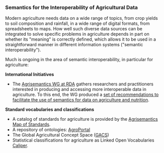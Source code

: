 ### Semantics for the Interoperability of Agricultural Data

Modern agriculture needs data on a wide range of topics, from crop yields to soil composition and rainfall, in a wide range of digital formats, from spreadsheets to maps. How well such diverse data sources can be integrated to solve specific problems in agriculture depends in part on whether its "meaning" is correctly defined, which allows it to be used in a straightforward manner in different information systems ("semantic interoperability").

Much is ongoing in the area of semantic interoperability, in particular for agriculture:

**International Initiatives**
- The [Agrisemantics WG at RDA](https://www.rd-alliance.org/groups/agrisemantics-wg.html) gathers researchers and practitioners interested in producing and accessing more interoperable data in agriculture. To this end, the WG produced a [set of recommendations to facilitate the use of semantics for data on agriculture and nutrition](url).

**Standard vocabularies and classifications**

- A catalog of standards for agriculture is provided by the [Agrisemantics Map of Standards](https://vest.agrisemantics.org/).
- A repository of ontologies: [AgroPortal](http://agroportal.lirmm.fr/)
- The Global Agricultural Concept Space ([GACS](http://browser.agrisemantics.org/gacs/en/))
- Statistical classifications for agriculture as Linked Open Vocabularies [Caliper](http://stats-class.fao.uniroma2.it/caliper/).
